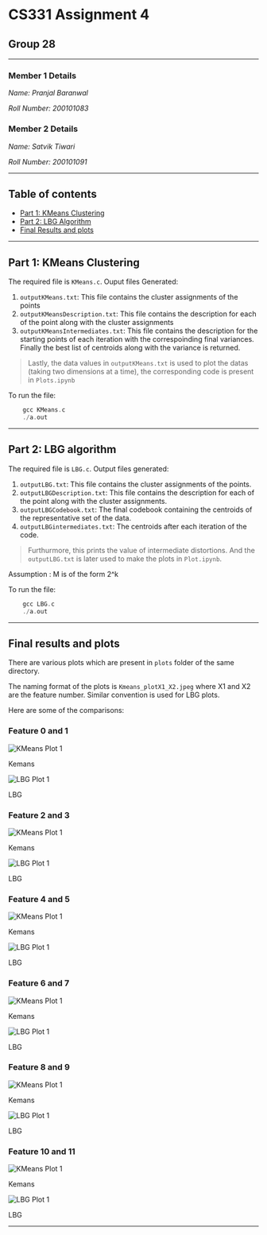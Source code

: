 # CS331 Assignment 4

## Group 28

---

### Member 1 Details

*Name: Pranjal Baranwal*

*Roll Number: 200101083*

### Member 2 Details

*Name: Satvik Tiwari*

*Roll Number: 200101091*

---

## Table of contents
- [Part 1: KMeans Clustering](#part-1-KMeans-Clustering)
- [Part 2: LBG Algorithm](#part-2-LBG-algorithm)
- [Final Results and plots](#final-results-and-plots)

---

## Part 1: KMeans Clustering

The required file is `KMeans.c`. 
Ouput files Generated: 

1. `outputKMeans.txt`: This file contains the cluster assignments of the points
2. `outputKMeansDescription.txt`: This file contains the description for each of the point along with the cluster assignments
3. `outputKMeansIntermediates.txt`: This file contains the description for the starting points of each iteration with the correspoinding final variances. Finally the best list of centroids along with the variance is returned.

>Lastly, the data values in `outputKMeans.txt` is used to plot the datas (taking two dimensions at a time), the corresponding code is present in `Plots.ipynb`

To run the file:
```C
    gcc KMeans.c
    ./a.out
```

---

## Part 2: LBG algorithm

The required file is `LBG.c`. Output files generated:

1. `outputLBG.txt`: This file contains the cluster assignments of the points.
2. `outputLBGDescription.txt`: This file contains the description for each of the point along with the cluster assignments.
3. `outputLBGCodebook.txt`: The final codebook containing the centroids of the representative set of the data.
4. `outputLBGintermediates.txt`: The centroids after each iteration of the code.

> Furthurmore, this prints the value of intermediate distortions. And the `outputLBG.txt` is later used to make the plots in `Plot.ipynb`.

Assumption
: M is of the form 2^k

To run the file:
```C
    gcc LBG.c
    ./a.out
```

---

## Final results and plots

There are various plots which are present in `plots` folder of the same directory.

The naming format of the plots is `Kmeans_plotX1_X2.jpeg` where X1 and X2 are the feature number. Similar convention is used for LBG plots.

Here are some of the comparisons:

### Feature 0 and 1

![KMeans Plot 1](plots/Kmeans_plot0_1.jpeg)

Kemans

![LBG Plot 1](plots/LBG_plot0_1.jpeg)

LBG

### Feature 2 and 3

![KMeans Plot 1](plots/Kmeans_plot2_3.jpeg)

Kemans

![LBG Plot 1](plots/LBG_plot2_3.jpeg)

LBG

### Feature 4 and 5

![KMeans Plot 1](plots/Kmeans_plot4_5.jpeg)

Kemans

![LBG Plot 1](plots/LBG_plot4_5.jpeg)

LBG

### Feature 6 and 7

![KMeans Plot 1](plots/Kmeans_plot6_7.jpeg)

Kemans

![LBG Plot 1](plots/LBG_plot6_7.jpeg)

LBG

### Feature 8 and 9

![KMeans Plot 1](plots/Kmeans_plot8_9.jpeg)

Kemans

![LBG Plot 1](plots/LBG_plot8_9.jpeg)

LBG

### Feature 10 and 11

![KMeans Plot 1](plots/Kmeans_plot10_11.jpeg)

Kemans

![LBG Plot 1](plots/LBG_plot10_11.jpeg)

LBG

---

